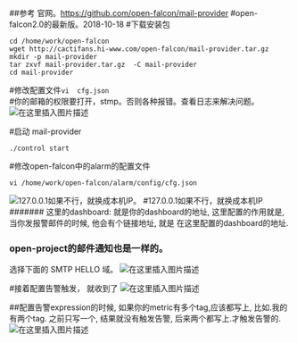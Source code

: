 ﻿##参考 官网。https://github.com/open-falcon/mail-provider
#open-falcon2.0的最新版。2018-10-18
#下载安装包
```
cd /home/work/open-falcon
wget http://cactifans.hi-www.com/open-falcon/mail-provider.tar.gz
mkdir -p mail-provider
tar zxvf mail-provider.tar.gz  -C mail-provider
cd mail-provider
```
#修改配置文件`vi  cfg.json`  
#你的邮箱的权限要打开，stmp。否则各种报错。查看日志来解决问题。
![在这里插入图片描述](https://img-blog.csdn.net/20181018142221779?watermark/2/text/aHR0cHM6Ly9ibG9nLmNzZG4ubmV0L3dlaXhpbl80MTA4ODg5MQ==/font/5a6L5L2T/fontsize/400/fill/I0JBQkFCMA==/dissolve/70)

#启动 mail-provider

```
./control start
```

#修改open-falcon中的alarm的配置文件

```
vi /home/work/open-falcon/alarm/config/cfg.json
```
![127.0.0.1如果不行，就换成本机IP。](https://img-blog.csdn.net/20181018142835147?watermark/2/text/aHR0cHM6Ly9ibG9nLmNzZG4ubmV0L3dlaXhpbl80MTA4ODg5MQ==/font/5a6L5L2T/fontsize/400/fill/I0JBQkFCMA==/dissolve/70)
#127.0.0.1如果不行，就换成本机IP
####### 这里的dashboard:  就是你的dashboard的地址, 这里配置的作用就是, 当你发报警邮件的时候, 他会有个链接地址, 就是 在这里配置的dashboard的地址.
###  open-project的邮件通知也是一样的。
选择下面的 SMTP HELLO 域。
![在这里插入图片描述](https://img-blog.csdnimg.cn/2019021419163318.png?x-oss-process=image/watermark,type_ZmFuZ3poZW5naGVpdGk,shadow_10,text_aHR0cHM6Ly9ibG9nLmNzZG4ubmV0L3dlaXhpbl80MTA4ODg5MQ==,size_16,color_FFFFFF,t_70)

#接着配置告警触发，  就收到了 
![在这里插入图片描述](https://img-blog.csdn.net/20181018143135734?watermark/2/text/aHR0cHM6Ly9ibG9nLmNzZG4ubmV0L3dlaXhpbl80MTA4ODg5MQ==/font/5a6L5L2T/fontsize/400/fill/I0JBQkFCMA==/dissolve/70)



##配置告警expression的时候, 如果你的metric有多个tag,应该都写上, 
比如.我的有两个tag.     之前只写一个, 结果就没有触发告警, 
后来两个都写上.才触发告警的.
![在这里插入图片描述](https://img-blog.csdnimg.cn/20181214122314891.png?x-oss-process=image/watermark,type_ZmFuZ3poZW5naGVpdGk,shadow_10,text_aHR0cHM6Ly9ibG9nLmNzZG4ubmV0L3dlaXhpbl80MTA4ODg5MQ==,size_16,color_FFFFFF,t_70)



















